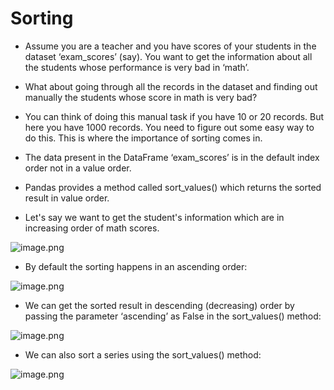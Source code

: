 # Sorting

* Assume you are a teacher and you have scores of your students in the dataset ‘exam_scores’ (say). You want to get the information about all the students whose performance is very bad in ‘math’.

* What about going through all the records in the dataset and finding out manually the students whose score in math is very bad?

* You can think of doing this manual task if you have 10 or 20 records. But here you have 1000 records. You need to figure out some easy way to do this. This is where the importance of sorting comes in.

* The data present in the DataFrame ‘exam_scores’ is in the default index order not in a value order.

* Pandas provides a method called sort_values() which returns the sorted result in value order.

* Let's say we want to get the student's information which are in increasing order of math scores.






![image.png](https://dphi-live.s3.amazonaws.com/media_uploads/image_666996ea4ddf493da6f0bddd553b20bb.png)



* By default the sorting happens in an ascending order:





![image.png](https://dphi-live.s3.amazonaws.com/media_uploads/image_3d293b7d841444e78935111b8d7c7077.png)





* We can get the sorted result in descending (decreasing) order by passing the parameter ‘ascending’ as False in the sort_values() method:





![image.png](https://dphi-live.s3.amazonaws.com/media_uploads/image_93cd7f53660d4876bcbb74b1ef02b43a.png)


* We can also sort a series using the sort_values() method:

![image.png](https://dphi-live.s3.amazonaws.com/media_uploads/image_be108f0c1497413cbca177285e38814f.png)